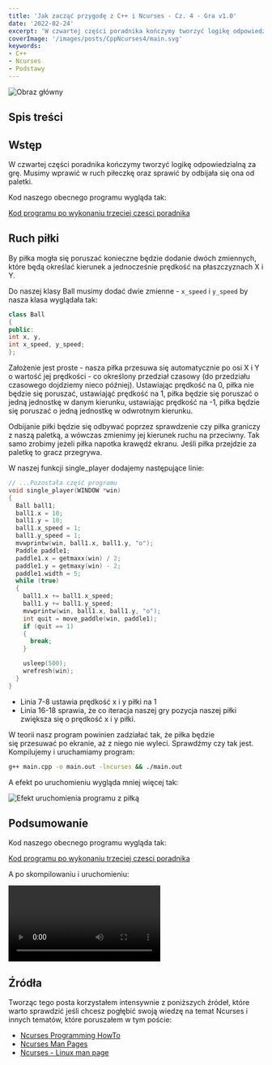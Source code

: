```yaml
---
title: 'Jak zacząć przygodę z C++ i Ncurses - Cz. 4 - Gra v1.0'
date: '2022-02-24'
excerpt: 'W czwartej części poradnika kończymy tworzyć logikę odpowiedzialną za grę'
coverImage: '/images/posts/CppNcurses4/main.svg'
keywords:
- C++
- Ncurses
- Podstawy
---
```


![Obraz główny](/images/posts/CppNcurses4/main.svg#postMiniImage)

## Spis treści

## Wstęp

W czwartej części poradnika kończymy tworzyć logikę odpowiedzialną za grę. Musimy wprawić w ruch piłeczkę oraz sprawić by odbijała się ona od paletki.

Kod naszego obecnego programu wygląda tak:

[Kod programu po wykonaniu trzeciej czesci poradnika](https://raw.githubusercontent.com/Kielx/ncurses-pong/33b75b6e96af9b7cb3091bd669d2962f9f05879f/main.cpp?token=GHSAT0AAAAAABOVH5I5OME3RSQNX26UE3YSYQ2AWTQ)

## Ruch piłki

By piłka mogła się poruszać konieczne będzie dodanie dwóch zmiennych, które będą określać kierunek a jednocześnie prędkość na płaszczyznach X i Y.

Do naszej klasy Ball musimy dodać dwie zmienne - `x_speed` i `y_speed` by nasza klasa wyglądała tak:

```cpp 5
class Ball
{
public:
int x, y,
int x_speed, y_speed;
};
```

Założenie jest proste - nasza piłka przesuwa się automatycznie po osi X i Y o wartość jej prędkości - co określony przedział czasowy (do przedziału czasowego dojdziemy nieco później). Ustawiając prędkość na 0, piłka nie będzie się poruszać, ustawiająć prędkość na 1, piłka będzie się poruszać o jedną jednostkę w danym kierunku, ustawiając prędkość na -1, piłka będzie się poruszać o jedną jednostkę w odwrotnym kierunku.

Odbijanie piłki będzie się odbywać poprzez sprawdzenie czy piłka graniczy z naszą paletką, a wówczas zmienimy jej kierunek ruchu na przeciwny. Tak samo zrobimy jeżeli piłka napotka krawędź ekranu. Jeśli piłka przejdzie za paletkę to gracz przegrywa.

W naszej funkcji single_player dodajemy następujące linie:

```cpp 7-8,16-18
// ...Pozostała część programu 
void single_player(WINDOW *win)
{
  Ball ball1;
  ball1.x = 10;
  ball1.y = 10;
  ball1.x_speed = 1;
  ball1.y_speed = 1;
  mvwprintw(win, ball1.x, ball1.y, "o");
  Paddle paddle1;
  paddle1.x = getmaxx(win) / 2;
  paddle1.y = getmaxy(win) - 2;
  paddle1.width = 5;
  while (true)
  {
    ball1.x += ball1.x_speed;
    ball1.y += ball1.y_speed;
    mvwprintw(win, ball1.x, ball1.y, "o");
    int quit = move_paddle(win, paddle1);
    if (quit == 1)
    {
      break;
    }

    usleep(500);
    wrefresh(win);
  }
}
```

- Linia 7-8 ustawia prędkość x i y piłki na 1
- Linia 16-18 sprawia, że co iteracja naszej gry pozycja naszej piłki zwiększa się o prędkość x i y piłki.

W teorii nasz program powinien zadziałać tak, że piłka będzie się przesuwać po ekranie, aż z niego nie wyleci. Sprawdźmy czy tak jest.
Kompilujemy i uruchamiamy program:

```bash
g++ main.cpp -o main.out -lncurses && ./main.out
```

A efekt po uruchomieniu wygląda mniej więcej tak:

![Efekt uruchomienia programu z piłką](/images/posts/CppNcurses4/1.webp#postMiniImage)



## Podsumowanie

Kod naszego obecnego programu wygląda tak:

[Kod programu po wykonaniu trzeciej czesci poradnika](https://raw.githubusercontent.com/Kielx/ncurses-pong/33b75b6e96af9b7cb3091bd669d2962f9f05879f/main.cpp?token=GHSAT0AAAAAABOVH5I5OME3RSQNX26UE3YSYQ2AWTQ)

A po skompilowaniu i uruchomieniu:

![Efekt po trzeciej części](/images/posts/CppNcurses3/3.webm#postVideo)

## Źródła

Tworząc tego posta korzystałem intensywnie z poniższych źródeł, które warto sprawdzić jeśli chcesz pogłębić swoją wiedzę na temat Ncurses i innych tematów, które poruszałem w tym poście:

- [Ncurses Programming HowTo](https://tldp.org/HOWTO/NCURSES-Programming-HOWTO/)
- [Ncurses Man Pages](https://invisible-island.net/ncurses/announce.html)
- [Ncurses - Linux man page](https://linux.die.net/man/3/ncurses)
